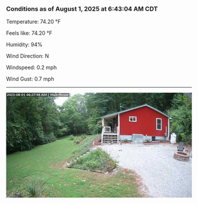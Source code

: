 ### Conditions as of August 1, 2025 at 6:43:04 AM CDT 

Temperature: 74.20 &deg;F

Feels like: 74.20 &deg;F

Humidity: 94%

Wind Direction: N

Windspeed: 0.2 mph

Wind Gust: 0.7 mph

---

<img src="./images/latest.jpeg"/>

